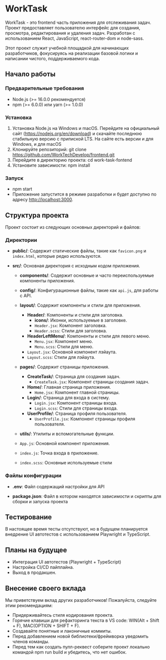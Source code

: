 # WorkTask 

WorkTask - это frontend часть приложения для отслеживания задач. Проект предоставляет пользователю интерфейс для создания, просмотра, редактирования и удаления задач. Разработан с использованием React, JavaScript, react-router-dom и node-sass.

Этот проект служит учебной площадкой для начинающих разработчиков, фокусируясь на реализации базовой логики и написании чистого, поддерживаемого кода.
## Начало работы

### Предварительные требования

* Node.js (>= 16.0.0 рекомендуется)
* npm (>= 6.0.0) или yarn (>= 1.0.0)

### Установка

1. Установка Node.js на Windows и macOS. Перейдите на официальный сайт (https://nodejs.org/en/download) и скачайте последнюю стабильную версию с припиской LTS. На сайте есть версии и для Windows, и для macOS
2. Клонируйте репозиторий: git clone https://github.com/WorkTechDevelop/frontend.git
3. Перейдите в директорию проекта: cd work-task-fontend
4. Установите зависимости: npm install

### Запуск 

* npm start
* Приложение запустится в режиме разработки и будет доступно по адресу [http://localhost:3000](http://localhost:3000).

## Структура проекта

Проект состоит из следующих основных директорий и файлов:

### Директории

- **public/**: Содержит статические файлы, такие как `favicon.png` и `index.html`, которые редко используются.
  
- **src/**: Основная директория с исходным кодом приложения.
  
  - **components/**: Содержит основные и часто переиспользуемые компоненты приложения.
  
  - **config/**: Конфигурационные файлы, такие как `api.js`, для работы с API.
  
  - **layout/**: Содержит компоненты и стили для приложения.
    - **Header/**: Компоненты и стили для заголовка.
      - **icons/**: Иконки, используемые в заголовке.
      - `Header.jsx`: Компонент заголовка.
      - `Header.scss`: Стили для заголовка.
    - **HeaderLeftMenu/**: Компоненты и стили для левого меню.
      - `Menu.jsx`: Компонент меню.
      - `Menu.scss`: Стили для меню.
    - `Layout.jsx`: Основной компонент лэйаута.
    - `Layout.scss`: Стили для лэйаута.
  
  - **pages/**: Содержит страницы приложения.
    - **CreateTask/**: Страница для создания задач.
      - `CreateTask.jsx`: Компонент страницы создания задач.
    - **Home/**: Главная страница приложения.
      - `Home.jsx`: Компонент главной страницы.
    - **Login/**: Страница для входа в систему.
      - `Login.jsx`: Компонент страницы входа.
      - `Login.scss`: Стили для страницы входа.
    - **UserProfile/**: Страница профиля пользователя.
      - `UserProfile.jsx`: Компонент страницы профиля пользователя.
  
  - **utils/**: Утилиты и вспомогательные функции.
  
  - `App.js`: Основной компонент приложения.
  - `index.js`: Точка входа в приложение.
  - `index.scss`: Основные используемые стили

### Файлы конфигурации

- **.env**: Файл содержащий настройки для API

- **package.json**: Файл в котором находятся зависимости и скрипты для сборки и запуска проекта

## Тестирование

В настоящее время тесты отсутствуют, но в будущем планируется внедрение UI автотестов с использованием Playwright и TypeScript.

## Планы на будущее

* Интеграция UI автотестов (Playwright + TypeScript)
* Настройка CI/CD пайплайна.
* Выход в продакшен.

## Внесение своего вклада

Мы приветствуем вклад других разработчиков! Пожалуйста, следуйте этим рекомендациям:

* Придерживайтесь стиля кодирования проекта.
* Горячие клавиши для рефакторинга текста в VS code: WIN(Alt + Shift + F), MAC(OPTION + SHIFT + F).
* Создавайте понятные и лаконичные коммиты.
* Перед добавлением новой библиотеки/фреймворка уведомить членов команды.
* Перед тем как создать пулл-реквест соберите проект локально командой npm run build и убедитесь, что нет ошибок.
